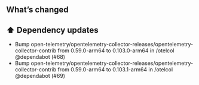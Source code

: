 ## What’s changed

## ⬆️ Dependency updates

- Bump open-telemetry/opentelemetry-collector-releases/opentelemetry-collector-contrib from 0.59.0-arm64 to 0.103.0-arm64 in /otelcol @dependabot (#68)
- Bump open-telemetry/opentelemetry-collector-releases/opentelemetry-collector-contrib from 0.59.0-arm64 to 0.103.1-arm64 in /otelcol @dependabot (#69)
